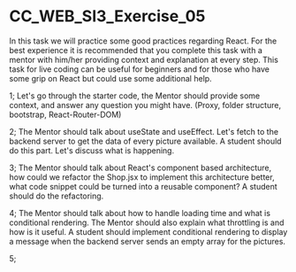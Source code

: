 # CC_WEB_SI3_Exercise_05
In this task we will practice some good practices regarding React. 
For the best experience it is recommended that you complete this task with a mentor with him/her providing context and explanation at every step.
This task for live coding can be useful for beginners and for those who have some grip on React but could use some additional help.

1; Let's go through the starter code, the Mentor should provide some context, and answer any question you might have. (Proxy, folder structure, bootstrap, React-Router-DOM)


2; The Mentor should talk about useState and useEffect.  Let's fetch to the backend server to get the data of every picture available. A student should do this part. Let's discuss what is happening.


3; The Mentor should talk about React's component based architecture, how could we refactor the Shop.jsx to implement this architecture better, what code snippet could be turned into a reusable component? A student should do the refactoring.


4; The Mentor should talk about how to handle loading time and what is conditional rendering. The Mentor should also explain what throttling is and how is it useful.
A student should implement conditional rendering to display a message when the backend server sends an empty array for the pictures.


5; 
